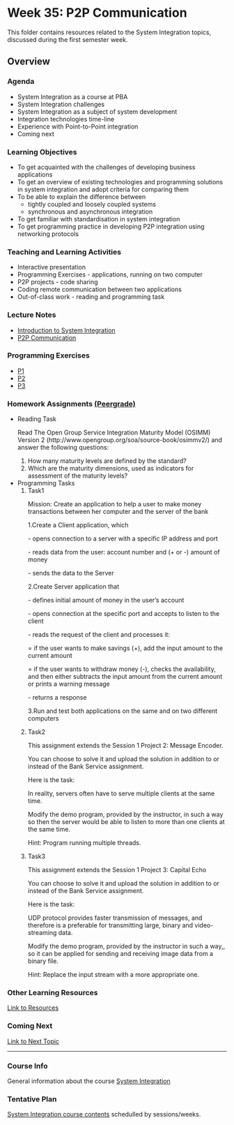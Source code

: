 # Week 35: P2P Communication
This folder contains resources related to the System Integration topics, discussed during the first semester week.	
<h2>Overview</h2>
<h3>Agenda</h3>
<ul>
	<li>System Integration as a course at PBA
	<li>System Integration challenges
	<li>System Integration as a subject of system development
	<li>Integration technologies time-line
	<li>Experience with Point-to-Point integration
	<li>Coming next
</ul>	

<h3>Learning Objectives</h3>
<ul>
	<li>To get acquainted with the challenges of developing business applications
	<li>To get an overview of existing technologies and programming solutions in system integration and adopt criteria for comparing them
	<li>To be able to explain the difference between
	<ul>
		<li>tightly coupled and loosely coupled systems
		<li>synchronous and asynchronous integration
	</ul>
	<li>To get familiar with standardisation in system integration
	<li>To get programming practice in developing P2P integration using networking protocols
 </ul>
  
<h3>Teaching and Learning Activities</h3>
<ul>
	<li>Interactive presentation
	<li>Programming Exercises - applications, running on two computer
	<li>P2P projects - code sharing
	<li>Coding remote communication between two applications
	<li>Out-of-class work - reading and programming task 
 </ul>
<h3>Lecture Notes</h3>
<ul>
  	<li><a href="https://datsoftlyngby.github.io/soft2019fall-si/Sessions/Week35/Lecture%20Notes/Session1Intro.pdf">Introduction to System Integration</a> 
	<li><a href="https://datsoftlyngby.github.io/soft2019fall-si/Sessions/Week35/Lecture%20Notes/Session1P2P.pdf">P2P Communication</a> 
</ul>
  
<h3>Programming Exercises</h3>
<ul>
	<li><a href="https://datsoftlyngby.github.io/soft2019fall-si/Sessions/Week35/Class%20Exercises/P1-WhoisClient"> P1</a> 
	<li><a href="https://datsoftlyngby.github.io/soft2019fall-si/Sessions/Week35/Class%20Exercises/P2-TCP">P2</a> 
	<li><a href="https://datsoftlyngby.github.io/soft2019fall-si/Sessions/Week35/Class%20Exercises/P3-UDP">P3</a> 
</ul>
      
<h3>Homework Assignments <a href="https://app.peergrade.io/teacher/courses/cad8c537-e32d-4552-b083-27aa02dfe9e6/assignments"> (Peergrade) </a> </h3>
<ul>
	<li>Reading Task<p>
		Read The Open Group Service Integration Maturity Model (OSIMM) Version 2 (http://www.opengroup.org/soa/source-book/osimmv2/) and answer the following questions:
		<ol>
			<li>How many maturity levels are defined by the standard?
			<li>Which are the maturity dimensions, used as indicators for assessment of the maturity levels?
		</ol>
	</li>
	<li>Programming Tasks
<ol>
<li>Task1 <p>
Mission: Create an application to help a user to make money transactions between her computer and the server of the bank<p>
1.Create a Client application, which <p>
- opens connection to a server with a specific IP address and port<p>
- reads data from the user: account number and (+ or -) amount of money<p>
- sends the data to the Server<p>
2.Create Server application that<p>
- defines initial amount of money in the user’s account<p>
- opens connection at the specific port and accepts to listen to the client<p>
- reads the request of the client and processes it:<p>
= if the user wants to make savings (+), add the input amount to the current amount<p>
= if the user wants to withdraw money (-), checks the availability, and then either subtracts the input amount from the current amount or prints a warning message<p>
- returns a response<p>
3.Run and test both applications on the same and on two different computers<p>
			
<li>Task2 <p>
This assignment extends the Session 1 Project 2: Message Encoder.<p>
You can choose to solve it and upload the solution in addition to or instead of the Bank Service assignment.<p>
Here is the task:<p>
In reality, servers often have to serve multiple clients at the same time.<p>
Modify the demo program, provided by the instructor, in such a way so then the server would be able to listen to more than one clients at the same time.<p>
Hint: Program running multiple threads.<p>			
	
<li>Task3 <p>
This assignment extends the Session 1 Project 3: Capital Echo<p>
You can choose to solve it and upload the solution in addition to or instead of the Bank Service assignment.<p>
Here is the task:<p>
UDP protocol provides faster transmission of messages, and therefore is a preferable for transmitting large, binary and video-streaming data.<p>
Modify the demo program, provided by the instructor in such a way,, so it can be applied for sending and receiving image data from a binary file.<p>
Hint: Replace the input stream with a more appropriate one.<p>			
</ol>		
</ul>	
	
<h3>Other Learning Resources</h3>
<a href="https://datsoftlyngby.github.io/soft2019fall-si/Sessions/Week35/Resources/README.md">Link to Resources</a>

<h3>Coming Next</h3>
<a href="https://datsoftlyngby.github.io/soft2019fall-si/Sessions/Week36/README.md">Link to Next Topic</a>
<hr>
<h3>Course Info</h3>
General information about the course <a href="https://datsoftlyngby.github.io/soft2019fall/SI/course-info.html"> System Integration</a>
<h3>Tentative Plan</h3>
<a href="https://datsoftlyngby.github.io/soft2019fall-si/Info/tentative-plan.md">System Integration course contents</a> schedulled by sessions/weeks.
